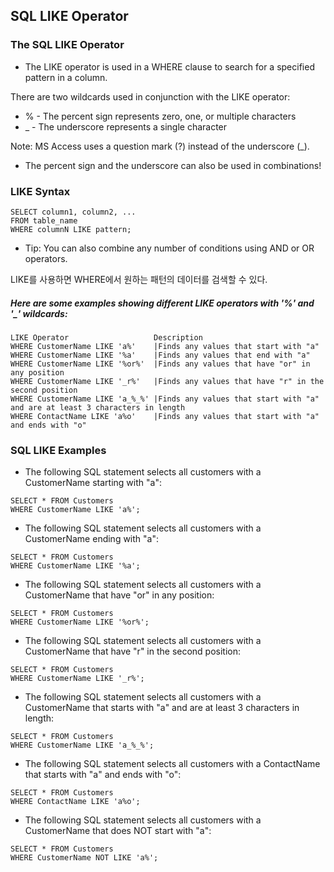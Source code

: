 ## SQL LIKE Operator
### The SQL LIKE Operator
- The LIKE operator is used in a WHERE clause to search for a specified pattern in a column.

There are two wildcards used in conjunction with the LIKE operator:

- % - The percent sign represents zero, one, or multiple characters
- _ - The underscore represents a single character

Note: MS Access uses a question mark (?) instead of the underscore (_).

- The percent sign and the underscore can also be used in combinations!

### LIKE Syntax
```
SELECT column1, column2, ...
FROM table_name
WHERE columnN LIKE pattern;
```
- Tip: You can also combine any number of conditions using AND or OR operators.


LIKE를 사용하면 WHERE에서 원하는 패턴의 데이터를 검색할 수 있다.


##### Here are some examples showing different LIKE operators with '%' and '_' wildcards:

```
LIKE Operator	                Description
WHERE CustomerName LIKE 'a%'	|Finds any values that start with "a"
WHERE CustomerName LIKE '%a'	|Finds any values that end with "a"
WHERE CustomerName LIKE '%or%'	|Finds any values that have "or" in any position
WHERE CustomerName LIKE '_r%'	|Finds any values that have "r" in the second position
WHERE CustomerName LIKE 'a_%_%'	|Finds any values that start with "a" and are at least 3 characters in length
WHERE ContactName LIKE 'a%o'	|Finds any values that start with "a" and ends with "o"
```

### SQL LIKE Examples
- The following SQL statement selects all customers with a CustomerName starting with "a":

```
SELECT * FROM Customers
WHERE CustomerName LIKE 'a%';
````

- The following SQL statement selects all customers with a CustomerName ending with "a":
```
SELECT * FROM Customers
WHERE CustomerName LIKE '%a';
```

- The following SQL statement selects all customers with a CustomerName that have "or" in any position:
```
SELECT * FROM Customers
WHERE CustomerName LIKE '%or%';
```

- The following SQL statement selects all customers with a CustomerName that have "r" in the second position:
```
SELECT * FROM Customers
WHERE CustomerName LIKE '_r%';
````

- The following SQL statement selects all customers with a CustomerName that starts with "a" and are at least 3 characters in length:
```
SELECT * FROM Customers
WHERE CustomerName LIKE 'a_%_%';
````

- The following SQL statement selects all customers with a ContactName that starts with "a" and ends with "o":
```
SELECT * FROM Customers
WHERE ContactName LIKE 'a%o';
```

- The following SQL statement selects all customers with a CustomerName that does NOT start with "a":
```
SELECT * FROM Customers
WHERE CustomerName NOT LIKE 'a%';
```
